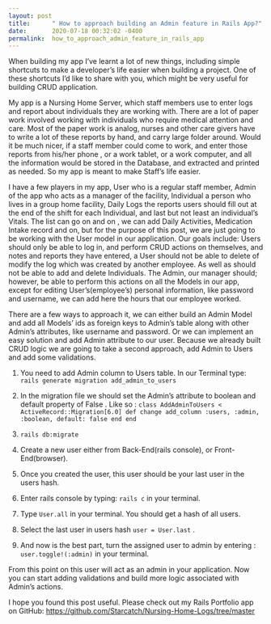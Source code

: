 ```yaml
---
layout: post
title:      " How to approach building an Admin feature in Rails App?"
date:       2020-07-18 00:32:02 -0400
permalink:  how_to_approach_admin_feature_in_rails_app
---
```



When building my app I’ve learnt a lot of new things, including simple shortcuts to make a developer’s life easier when building a project. One of these shortcuts I’d like to share with you, which might be very useful for building CRUD application. 
	
My app is a Nursing Home Server, which staff members use to enter logs and report about individuals they are working with. There are a lot of paper work involved working with individuals who require medical attention and care. Most of the paper work is analog,  nurses and other care givers have to write a lot of these reports by hand, and carry large folder around. Would it be much nicer, if a staff member could come to work, and enter those reports from his/her phone , or a work tablet, or a work computer, and all the information would be stored in the Database, and extracted and printed as needed. So my app is meant to make Staff’s life easier.
	
I have a few players in my app, User who is a regular staff member,  Admin of the app who acts as a manager of the facility, Individual a person who lives in a group home facility,  Daily Logs the reports users should fill out at the end of the shift for each Individual, and last but not least  an individual’s Vitals. The list can go on and on , we can add Daily Activities, Medication Intake record and on, but for the purpose of this post, we are just going to be working with the User model in our application.  Our goals include: Users should only be able to log in, and perform CRUD actions on themselves, and notes and reports they have entered, a User should not be able to delete of modify the log which was created by another employee. As well as should not be able to add and delete Individuals. The Admin, our manager should; however, be able to perform this actions on all the Models in our app, except for editing User’s(employee’s) personal information, like password and username, we can add here the hours that our employee worked. 
		
There are a few ways to approach it, we can either build an Admin Model and add all  Models’ ids as foreign keys to Admin’s table along with other Admin’s attributes, like username and password. Or we can implement an easy solution and  add Admin attribute to our user. Because we already built  CRUD logic we are going to take a second approach, add Admin to Users and add some validations.
1. You need to add Admin column to Users table. In our Terminal type: 
`rails generate migration add_admin_to_users `

2. In the migration file we should set the Admin’s attribute to boolean and default property of False . Like so : 
`class AddAdminToUsers < ActiveRecord::Migration[6.0]
     def change
        add_column :users, :admin, :boolean, default: false
     end
  end`
			 
3.  `rails db:migrate`

4. Create a new user either from Back-End(rails console), or Front- End(browser).

5. Once you created the user, this user should be your last user in the users hash.

6. Enter rails console by typing: `rails c` in your terminal. 

7. Type `User.all`  in your terminal. You should get a hash of all users.

8. Select the last user in users hash `user = User.last` .

9. And now is the best part, turn the assigned user to admin by entering : `user.toggle!(:admin)` in your terminal. 

From this point on this user will act as an admin in your application. Now you can start adding validations and build more logic associated with Admin’s actions.

I hope you found this post useful. Please check out my Rails Portfolio app on GitHub: https://github.com/Starcatch/Nursing-Home-Logs/tree/master



	
